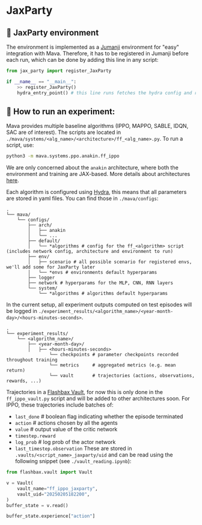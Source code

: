 # JaxParty

## 🎉 JaxParty environment

The environment is implemented as a [Jumanji](https://github.com/instadeepai/jumanji/) environment for "easy" integration with Mava. Therefore, it has to be registered in Jumanji before each run, which can be done by adding this line in any script:
```python
from jax_party import register_JaxParty

if __name__ == "__main__":
    >> register_JaxParty()
    hydra_entry_point() # this line runs fetches the hydra config and runs the experiment
```

## 🚀 How to run an experiment:

Mava provides multiple baseline algorithms (IPPO, MAPPO, SABLE, IDQN, SAC are of interest). The scripts are located in `./mava/systems/<alg_name>/<architecture>/ff_<alg_name>.py`.
To run a script, use:
```bash
python3 -m mava.systems.ppo.anakin.ff_ippo
```
We are only concerned about the `anakin` architecture, where both the environment and training are JAX-based. More details about architectures [here](https://arxiv.org/abs/2104.06272).

Each algorithm is configured using [Hydra](https://hydra.cc), this means that all parameters are stored in yaml files. You can find those in `./mava/configs`:
```
.
└── mava/
    └── configs/
        ├── arch/
        │   ├── anakin
        │   └── ...
        ├── default/
        │   └── *algorithms # config for the ff_<algorithm> script (includes network config, architecture and environment to run)
        ├── env/
        │   ├── scenario # all possible scenario for registered envs, we'll add some for JaxParty later
        │   └── *envs # environments default hyperparams 
        ├── logger
        ├── network # hyperparams for the MLP, CNN, RNN layers
        └── system/
            └── *algorithms # algorithms default hyperparams
```
In the current setup, all experiment outputs computed on test episodes will be logged in ``./experiment_results/<algorithm_name>/<year-month-day>/<hours-minutes-seconds>``.
```
.
└── experiment_results/
    └── <algorithm_name>/
        ├── <year-month-day>/
        │   ├── <hours-minutes-seconds>
                └── checkpoints # parameter checkpoints recorded throughout training
                └── metrics     # aggregated metrics (e.g. mean return)
                └── vault       # trajectories (actions, observations, rewards, ...)
```

Trajectories in a [Flashbax Vault](https://github.com/instadeepai/flashbax), for now this is only done in the `ff_ippo_vault.py` script and will be added to other architectures soon. For IPPO, these trajectories include batches of:
* ``last_done`` # boolean flag indicating whether the episode terminated
* ``action`` # actions chosen by all the agents
* ``value`` # output value of the critic network
* ``timestep.reward``
* ``log_prob`` # log prob of the actor network
* ``last_timestep.observation``
These are stored in `.vaults/<script_name>_jaxparty/uid` and can be read using the following snippet (see `./vault_reading.ipynb`):
```python
from flashbax.vault import Vault

v = Vault(
    vault_name="ff_ippo_jaxparty",
    vault_uid="20250205182200",
)
buffer_state = v.read()

buffer_state.experience["action"] 
```

